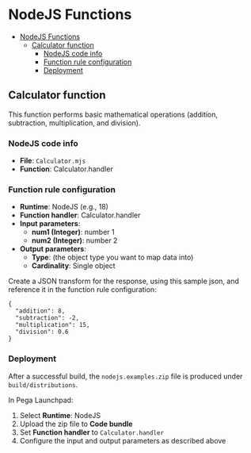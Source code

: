 # NodeJS Functions

<!-- TOC -->
* [NodeJS Functions](#nodejs-functions)
  * [Calculator function](#calculator-function)
    * [NodeJS code info](#nodejs-code-info)
    * [Function rule configuration](#function-rule-configuration)
    * [Deployment](#deployment)
<!-- TOC -->

## Calculator function

This function performs basic mathematical operations \(addition, subtraction, multiplication, and division\).

### NodeJS code info

- **File**: `Calculator.mjs`
- **Function**: Calculator.handler

### Function rule configuration

- **Runtime**: NodeJS (e.g., 18)
- **Function handler**: Calculator.handler
- **Input parameters**:
  - **num1 (Integer\)**: number 1
  - **num2 (Integer\)**: number 2
- **Output parameters**:
  - **Type**: (the object type you want to map data into)
  - **Cardinality**: Single object

Create a JSON transform for the response, using this sample json, and reference it in the function rule configuration:

```
{
  "addition": 8,
  "subtraction": -2,
  "multiplication": 15,
  "division": 0.6
}
```

### Deployment

After a successful build, the `nodejs.examples.zip` file is produced under `build/distributions`.  

In Pega Launchpad:

1. Select **Runtime**: NodeJS  
2. Upload the zip file to **Code bundle**  
3. Set **Function handler** to `Calculator.handler`  
4. Configure the input and output parameters as described above
